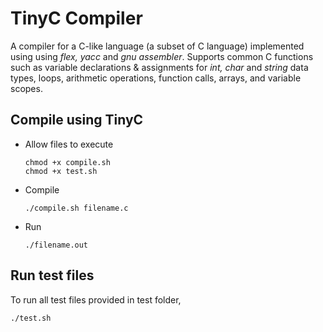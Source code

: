 # TinyC Compiler
A compiler for a C-like language (a subset of C language) implemented using using *flex, yacc* and *gnu assembler*. Supports common C functions such as variable declarations & assignments for *int, char* and *string* data types, loops, arithmetic operations, function calls, arrays, and variable scopes.


Compile using TinyC
-------------------
* Allow files to execute

  ```
  chmod +x compile.sh
  chmod +x test.sh
  ```
* Compile
  
  ```
  ./compile.sh filename.c
  ```
* Run

  ```
  ./filename.out
  ```
  
Run test files
--------------
To run all test files provided in test folder,

```
./test.sh
```
